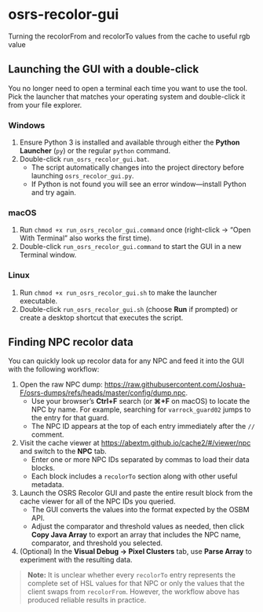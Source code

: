 # osrs-recolor-gui
Turning the recolorFrom and recolorTo values from the cache to useful rgb value

## Launching the GUI with a double-click

You no longer need to open a terminal each time you want to use the tool. Pick the launcher that matches your operating system and double-click it from your file explorer.

### Windows

1. Ensure Python 3 is installed and available through either the **Python Launcher** (`py`) or the regular `python` command.
2. Double-click `run_osrs_recolor_gui.bat`.
   * The script automatically changes into the project directory before launching `osrs_recolor_gui.py`.
   * If Python is not found you will see an error window—install Python and try again.

### macOS

1. Run `chmod +x run_osrs_recolor_gui.command` once (right-click → “Open With Terminal” also works the first time).
2. Double-click `run_osrs_recolor_gui.command` to start the GUI in a new Terminal window.

### Linux

1. Run `chmod +x run_osrs_recolor_gui.sh` to make the launcher executable.
2. Double-click `run_osrs_recolor_gui.sh` (choose **Run** if prompted) or create a desktop shortcut that executes the script.

## Finding NPC recolor data

You can quickly look up recolor data for any NPC and feed it into the GUI with the following workflow:

1. Open the raw NPC dump: <https://raw.githubusercontent.com/Joshua-F/osrs-dumps/refs/heads/master/config/dump.npc>.
   * Use your browser’s **Ctrl+F** search (or **⌘+F** on macOS) to locate the NPC by name. For example, searching for `varrock_guard02` jumps to the entry for that guard.
   * The NPC ID appears at the top of each entry immediately after the `//` comment.
2. Visit the cache viewer at <https://abextm.github.io/cache2/#/viewer/npc> and switch to the **NPC** tab.
   * Enter one or more NPC IDs separated by commas to load their data blocks.
   * Each block includes a `recolorTo` section along with other useful metadata.
3. Launch the OSRS Recolor GUI and paste the entire result block from the cache viewer for all of the NPC IDs you queried.
   * The GUI converts the values into the format expected by the OSBM API.
   * Adjust the comparator and threshold values as needed, then click **Copy Java Array** to export an array that includes the NPC name, comparator, and threshold you selected.
4. (Optional) In the **Visual Debug → Pixel Clusters** tab, use **Parse Array** to experiment with the resulting data.

> **Note:** It is unclear whether every `recolorTo` entry represents the complete set of HSL values for that NPC or only the values that the client swaps from `recolorFrom`. However, the workflow above has produced reliable results in practice.
